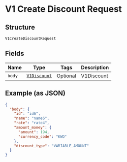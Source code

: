 
# V1 Create Discount Request

## Structure

`V1CreateDiscountRequest`

## Fields

| Name | Type | Tags | Description |
|  --- | --- | --- | --- |
| `body` | [`V1Discount`](/doc/models/v1-discount.md) | Optional | V1Discount |

## Example (as JSON)

```json
{
  "body": {
    "id": "id6",
    "name": "name6",
    "rate": "rate4",
    "amount_money": {
      "amount": 194,
      "currency_code": "KWD"
    },
    "discount_type": "VARIABLE_AMOUNT"
  }
}
```

